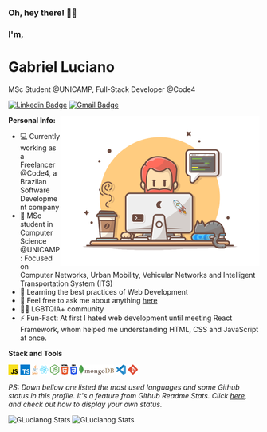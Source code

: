 ### Oh, hey there! 👋😀
### I'm,
# Gabriel Luciano

MSc Student @UNICAMP, Full-Stack Developer @Code4

[![Linkedin Badge](https://img.shields.io/badge/-Gabriel%20Luciano-6633cc?style=flat-square&logo=Linkedin&logoColor=white&link=https://www.linkedin.com/in/gabrielluciano/)](https://www.linkedin.com/in/gabrielluciano/) 
[![Gmail Badge](https://img.shields.io/badge/-gomeslucianogabriel@gmail.com-6633cc?style=flat-square&logo=Gmail&logoColor=white&link=mailto:gomeslucianogabriel@gmail.com)](mailto:gomeslucianogabriel@gmail.com)

<img align='right' src="assets/developer.png" width="400">

**Personal Info:**

- 💻 Currently working as a Freelancer @Code4, a Brazilan Software Development company
- 🔬 MSc student in Computer Science @UNICAMP: Focused on Computer Networks, Urban Mobility, Vehicular Networks and Intelligent Transportation System (ITS)
- 🌱 Learning the best practices of Web Development
- 💬 Feel free to ask me about anything [here](https://github.com/glucianog/glucianog/issues)
- 🏳‍🌈 LGBTQIA+ community
- ⚡️ Fun-Fact: At first I hated web development until meeting React Framework, whom helped me understanding HTML, CSS and JavaScript at once.


**Stack and Tools**  

<code><img height="20" src="assets/icons/javascript.svg"></code>
<code><img height="20" src="assets/icons/typescript.svg"></code>
<code><img height="20" src="assets/icons/java.svg"></code>
<code><img height="20" src="assets/icons/react.svg"></code>
<code><img height="20" src="assets/icons/nodejs.svg"></code>
<code><img height="20" src="assets/icons/html5.svg"></code>
<code><img height="20" src="assets/icons/css3.svg"></code>
<code><img height="20" src="assets/icons/mongodb.svg"></code>
<code><img height="20" src="assets/icons/vscode.svg"></code>
<code><img height="20" src="assets/icons/git.svg"></code>
  
*PS: Down bellow are listed the most used languages and some Github status in this profile. It's a feature from Github Readme Stats. Click [here](https://github.com/anuraghazra/github-readme-stats), and check out how to display your own status.*

![GLucianog Stats](https://github-readme-stats.vercel.app/api/top-langs/?username=glucianog&show_icons=true&hide_border=true)
![GLucianog Stats](https://github-readme-stats.vercel.app/api?username=glucianog&show_icons=true)
